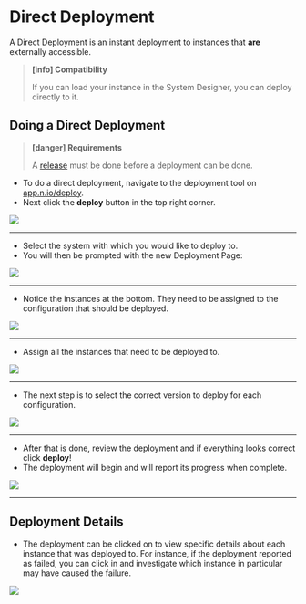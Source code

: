 # Direct Deployment

A Direct Deployment is an instant deployment to instances that **are** externally accessible.

> **[info] Compatibility**
>
> If you can load your instance in the System Designer, you can deploy directly to it.
>

## Doing a Direct Deployment

> **[danger] Requirements**
>
> A [release](/deployment/nio/release.md) must be done before a deployment can be done.
>

- To do a direct deployment, navigate to the deployment tool on [app.n.io/deploy](https://app.n.io/deploy).
- Next click the **deploy** button in the top right corner.

<img class="left" src="/img/deploy/direct/button.png" />

---

- Select the system with which you would like to deploy to.
- You will then be prompted with the new Deployment Page:

<img src="/img/deploy/direct/new.png" />

---

- Notice the instances at the bottom. They need to be assigned to the configuration that should be deployed.

<img class="border" src="/img/deploy/direct/assign.png" />

---

- Assign all the instances that need to be deployed to.

<img src="/img/deploy/direct/assigned.png" />

---

- The next step is to select the correct version to deploy for each configuration.

<img src="/img/deploy/direct/version.png" />

---

- After that is done, review the deployment and if everything looks correct click **deploy**!
- The deployment will begin and will report its progress when complete.

<img src="/img/deploy/direct/complete.png" />

---

## Deployment Details

- The deployment can be clicked on to view specific details about each instance that was deployed to. For instance, if the deployment reported as failed, you can click in and investigate which instance in particular may have caused the failure.

<img src="/img/deploy/direct/details.png" />

